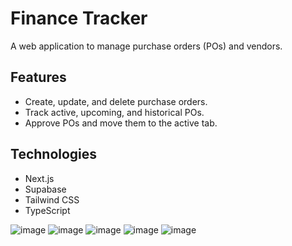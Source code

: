 # Finance Tracker

A web application to manage purchase orders (POs) and vendors.

## Features
- Create, update, and delete purchase orders.
- Track active, upcoming, and historical POs.
- Approve POs and move them to the active tab.

## Technologies
- Next.js
- Supabase
- Tailwind CSS
- TypeScript

![image](https://github.com/user-attachments/assets/8550f353-b6b0-4760-8035-64a269126e8f)
![image](https://github.com/user-attachments/assets/74bef309-d2e7-4751-8851-e47834045632)
![image](https://github.com/user-attachments/assets/197d9aa7-421d-41cd-bfdc-4e9b7208c9da)
![image](https://github.com/user-attachments/assets/061428f2-8966-4a1c-bd5f-abc2f8a81509)
![image](https://github.com/user-attachments/assets/42589d89-5202-47cd-be9f-5210e3acf693)

